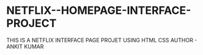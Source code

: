 # NETFLIX--HOMEPAGE-INTERFACE-PROJECT
THIS IS A NETFLIX INTERFACE PAGE PROJET USING HTML CSS
AUTHOR - ANKIT KUMAR

